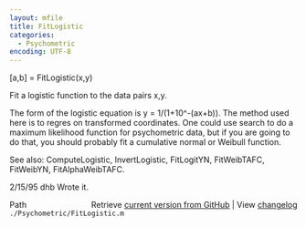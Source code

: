 ```yaml
---
layout: mfile
title: FitLogistic
categories:
  - Psychometric
encoding: UTF-8
---
```


\[a,b\] = FitLogistic\(x,y\)

Fit a logistic function to the data pairs x,y.

The form of the logistic equation is y = 1/\(1+10^-\(ax+b\)\).
The method used here is to regres on transformed coordinates.
One could use search to do a maximum likelihood function for
psychometric data, but if you are going to do that, you
should probably fit a cumulative normal or Weibull function.

See also: ComputeLogistic, InvertLogistic, FitLogitYN, FitWeibTAFC,
  FitWeibYN, FitAlphaWeibTAFC.

2/15/95     dhb     Wrote it.


<div class="code_header" style="text-align:right;">
  <span style="float:left;">Path&nbsp;&nbsp;</span> <span class="counter">Retrieve <a href=
  "https://raw.github.com/Psychtoolbox-3/Psychtoolbox-3/beta/./Psychometric/FitLogistic.m">current version from GitHub</a> | View <a href=
  "https://github.com/Psychtoolbox-3/Psychtoolbox-3/commits/beta/./Psychometric/FitLogistic.m">changelog</a></span>
</div>
<div class="code">
  <code>./Psychometric/FitLogistic.m</code>
</div>
